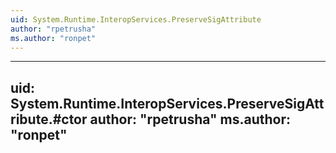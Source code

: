 ```yaml
---
uid: System.Runtime.InteropServices.PreserveSigAttribute
author: "rpetrusha"
ms.author: "ronpet"
---
```


---
uid: System.Runtime.InteropServices.PreserveSigAttribute.#ctor
author: "rpetrusha"
ms.author: "ronpet"
---
